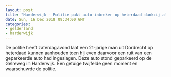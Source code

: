 ```yaml
---
layout: post
title: "Harderwijk - Politie pakt auto-inbreker op heterdaad dankzij alerte burger"
date: Sun, 16 Dec 2018 09:34:00 GMT
categories: 
- gelderland 
- harderwijk 
---
```


De politie heeft zaterdagavond laat een 21-jarige man uit Dordrecht op heterdaad kunnen aanhouden toen hij even daarvoor een ruit van een geparkeerde auto had ingeslagen. Deze auto stond geparkeerd op de Gelreweg in Harderwijk. Een getuige twijfelde geen moment en waarschuwde de politie.
